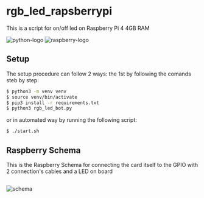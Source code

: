 # rgb_led_rapsberrypi

This is a script for on/off led on Raspberry Pi 4 4GB RAM

![python-logo](https://img.icons8.com/color/96/000000/python.png)
![raspberry-logo](https://img.icons8.com/color/96/000000/raspberry-pi.png)

## Setup
The setup procedure can follow 2 ways: the 1st by following the comands steb by step:
```bash
$ python3 -m venv venv
$ source venv/bin/activate
$ pip3 install -r requirements.txt
$ python3 rgb_led_bot.py
```
or in automated way by running the following script:
```bash
$ ./start.sh
```
## Raspberry Schema
This is the Raspberry Schema for connecting the card itself to the GPIO with 2 connection's cables and a LED on board
##
![schema](https://it.emcelettronica.com/wp-content/uploads/2017/03/telegram_bot_raspi_15.jpg)
